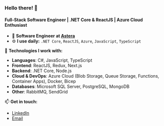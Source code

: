 ### Hello there! 👋

#### Full-Stack Software Engineer | .NET Core & ReactJS | Azure Cloud Enthusiast

- 💼 **Software Engineer at [Astera](https://astera.com/)**
- ⚙️ **I use daily:** `.NET Core`, `ReactJS`, `Azure`, `JavaScript`, `TypeScript`

🚀 **Technologies I work with:**

- **Languages**: C#, JavaScript, TypeScript
- **Frontend**: ReactJS, Redux, Next.js
- **Backend**: .NET Core, Node.js
- **Cloud & DevOps**: Azure Cloud (Blob Storage, Queue Storage, Functions, Container Apps), Docker, Bicep
- **Databases**: Microsoft SQL Server, PostgreSQL, MongoDB
- **Other**: RabbitMQ, SendGrid

📫 **Get in touch:**
- [LinkedIn](https://www.linkedin.com/in/mugheerasadiq)
- [Email](mailto:mugheerasadiq@gmail.com)
